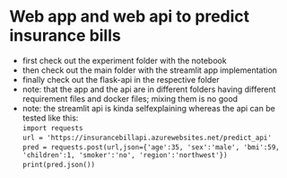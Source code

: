 # Web app and web api to predict insurance bills

- first check out the experiment folder with the notebook
- then check out the main folder with the streamlit app implementation
- finally check out the flask-api in the respective folder
- note: that the app and the api are in different folders having different requirement files and docker files; mixing them is no good
- note: the streamlit api is kinda selfexplaining whereas the api can be tested like this:\
    `import requests`\
    `url = 'https://insurancebillapi.azurewebsites.net/predict_api'`\
    `pred = requests.post(url,json={'age':35, 'sex':'male', 'bmi':59, 'children':1, 'smoker':'no', 'region':'northwest'})`\
    `print(pred.json())`